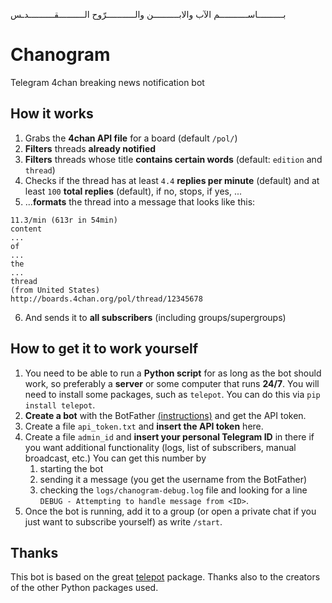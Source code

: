  بــــــــــاســـــــــــم الآب والابــــــــــن والـــــــــــرّوح الــــــــــقــــــــــدـس

# Chanogram
Telegram 4chan breaking news notification bot

## How it works
1. Grabs the **4chan API file** for a board (default `/pol/`)
2. **Filters** threads **already notified**
3. **Filters** threads whose title **contains certain words** (default: `edition` and `thread`)
4. Checks if the thread has at least `4.4` **replies per minute** (default) and at least `100` **total replies** (default), if no, stops, if yes, ...
5. ...**formats** the thread into a message that looks like this:
```
11.3/min (613r in 54min)
content
...
of
...
the
...
thread
(from United States)
http://boards.4chan.org/pol/thread/12345678
```
6. And sends it to **all subscribers** (including groups/supergroups)

## How to get it to work yourself
1. You need to be able to run a **Python script** for as long as the bot should work, so preferably a **server** or some computer that runs **24/7**. You will need to install some packages, such as `telepot`. You can do this via `pip install telepot`.
2. **Create a bot** with the BotFather [(instructions)](https://core.telegram.org/bots#3-how-do-i-create-a-bot) and get the API token.
3. Create a file `api_token.txt` and **insert the API token** here.
4. Create a file `admin_id` and **insert your personal Telegram ID** in there if you want additional functionality (logs, list of subscribers, manual broadcast, etc.) You can get this number by
   1. starting the bot
   2. sending it a message (you get the username from the BotFather)
   3. checking the `logs/chanogram-debug.log` file and looking for a line `DEBUG - Attempting to handle message from <ID>`.
5. Once the bot is running, add it to a group (or open a private chat if you just want to subscribe yourself) as write `/start`.

## Thanks
This bot is based on the great [telepot](https://github.com/nickoala/telepot) package.
Thanks also to the creators of the other Python packages used.